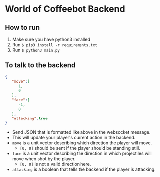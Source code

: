 # World of Coffeebot Backend

## How to run

1. Make sure you have python3 installed
1. Run `$ pip3 install -r requirements.txt`
1. Run `$ python3 main.py`

## To talk to the backend
```json
{
   "move":[
      1,
      0
   ],
   "face":[
      -1,
      0
   ],
   "attacking":true
}
```

* Send JSON that is formatted like above in the websocket message. 
* This will update your player's current action in the backend.
* `move` is a unit vector describing which direction the player will move.
  * `[0, 0]` should be sent if the player should be standing still.
* `face` is a unit vector describing the direction in which projectiles will move when shot by the player.
  * `[0, 0]` is not a valid direction here.
* `attacking` is a boolean that tells the backend if the player is attacking.
